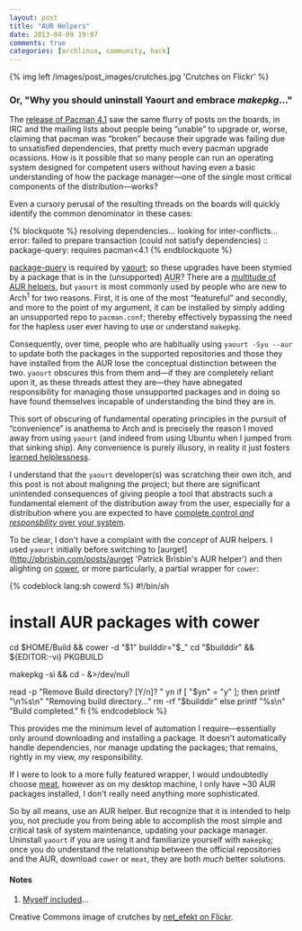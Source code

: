 ```yaml
---
layout: post
title: "AUR Helpers"
date: 2013-04-09 19:07
comments: true
categories: [archlinux, community, hack]
---
```

{% img left /images/post_images/crutches.jpg 'Crutches on Flickr' %}
### Or, "Why you should uninstall Yaourt and embrace *makepkg*…"
The [release of Pacman 4.1](https://bbs.archlinux.org/viewtopic.php?id=160655 'Announcement on the Arch boards')
saw the same flurry of posts on the boards, in IRC and the mailing lists about
people being “unable” to upgrade or, worse, claiming that pacman was “broken”
because their upgrade was failing due to unsatisfied dependencies, that pretty
much every pacman upgrade ocassions. How is it possible that so many people can
run an operating system designed for competent users without having even a
basic understanding of how the package manager—one of the single most critical
components of the distribution—works?

Even a cursory perusal of the resulting threads on the boards will quickly
identify the common denominator in these cases:

{% blockquote %}
resolving dependencies...
looking for inter-conflicts...
error: failed to prepare transaction (could not satisfy dependencies)
:: package-query: requires pacman<4.1
{% endblockquote %}

[package-query](https://aur.archlinux.org/packages/package-query/ 'AUR page')
is required by [yaourt](https://aur.archlinux.org/packages/yaourt/ 'yaourt on AUR');
so these upgrades have been stymied by a package that is in the (unsupported) 
<acronym title="Arch User Repository">AUR</acronym>? There are a 
[multitude of AUR helpers](https://wiki.archlinux.org/index.php/AUR_Helpers 'Arch Wiki entry'),
but `yaourt` is most commonly used by people who are new to Arch<sup>1</sup>
for two reasons.  First, it is one of the most “featureful” and secondly, and
more to the point of my argument, it can be installed by simply adding an
unsupported repo to `pacman.conf`; thereby effectively bypassing the need for
the hapless user ever having to use or understand `makepkg`.

Consequently, over time, people who are habitually using `yaourt -Syu --aur` to
update both the packages in the supported repositories and those they have
installed from the AUR lose the conceptual distinction between the two.
`yaourt` obscures this from them and—if they are completely reliant upon it, as
these threads attest they are—they have abnegated responsibility for managing
those unsupported packages and in doing so have found themselves incapable of
understanding the bind they are in.

This sort of obscuring of fundamental operating principles in the pursuit of
“convenience” is anathema to Arch and is precisely the reason I moved away from
using `yaourt` (and indeed from using Ubuntu when I jumped from that sinking 
ship). Any convenience is purely illusory, in reality it just fosters 
[learned helplessness](http://en.wikipedia.org/wiki/Learned_helplessness 'Wikipedia entry').

I understand that the `yaourt` developer(s) was scratching their own itch, and
this post is not about maligning the project; but there are significant
unintended consequences of giving people a tool that abstracts such a
fundamental element of the distribution away from the user, especially for a
distribution where you are expected to have
[complete control *and responsbility* over your system](https://wiki.archlinux.org/index.php/The_Arch_Way#User-centric 'The Arch Way').

To be clear, I don't have a complaint with the *concept* of AUR helpers. I used
`yaourt` initially before switching to 
[aurget](http://pbrisbin.com/posts/aurget 'Patrick Brisbin's AUR helper') and then 
alighting on 
[cower](https://github.com/falconindy/cower 'Cower on github'), or more particularly, 
a partial wrapper for `cower`:

{% codeblock lang:sh cowerd %}
#!/bin/sh
# install AUR packages with cower

cd $HOME/Build && cower -d "$1"
builddir="$_"
cd "$builddir" && ${EDITOR:-vi} PKGBUILD

makepkg -si && cd - &>/dev/null

read -p "Remove Build directory? [Y/n]? " yn
if [ "$yn" = "y" ]; then
    printf "\n%s\n" "Removing build directory..." 
    rm -rf "$builddir"
else
    printf "%s\n" "Build completed."
fi
{% endcodeblock %}

This provides me the minimum level of automation I require—essentially only
around downloading and installing a package. It doesn't automatically handle
dependencies, nor manage updating the packages; that remains, rightly in my
view, *my* responsibility.

If I were to look to a more fully featured wrapper, I would undoubtedly choose
[meat](https://github.com/e36freak/meat 'meat on Github'), however as on my
desktop machine, I only have ~30 AUR packages installed, I don't really need
anything more sophisticated.

So by all means, use an AUR helper. But recognize that it is intended to help
you, not preclude you from being able to accomplish the most simple and
critical task of system maintenance, updating your package manager. Uninstall
`yaourt` if you are using it and familiarize yourself with `makepkg`; once you
do understand the relationship between the official repositories and the AUR,
download `cower` or `meat`, they are both *much* better solutions.

#### Notes
1. [Myself included](http://jasonwryan.com/blog/2009/11/21/dzen2-and-conky-cli-in-dwm/ 'Post from 2009')…

Creative Commons image of crutches by 
[net_efekt on Flickr](http://www.flickr.com/photos/wheatfields/118700600/ 'Flickr CC image').
